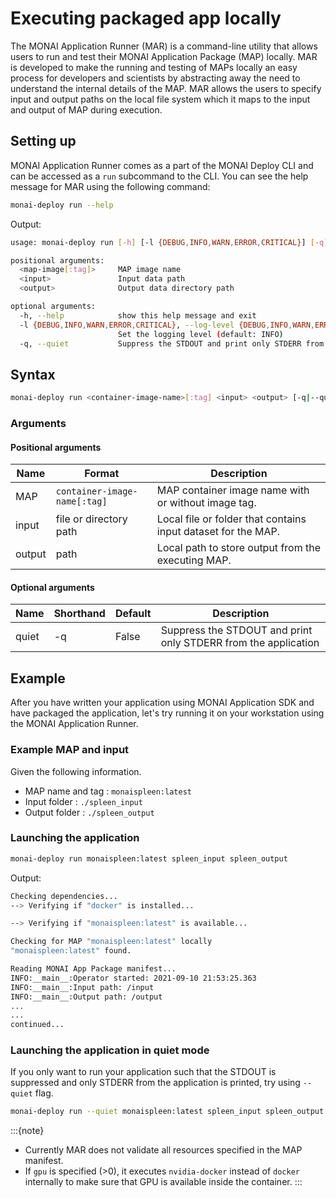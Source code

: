 # Executing packaged app locally

The MONAI Application Runner (MAR) is a command-line utility that allows users to run and test their MONAI Application Package (MAP) locally. MAR is developed to make the running and testing of MAPs locally an easy process for developers and scientists by abstracting away the need to understand the internal details of the MAP. MAR allows the users to specify input and output paths on the local file system which it maps to the input and output of MAP during execution.

## Setting up

MONAI Application Runner comes as a part of the MONAI Deploy CLI and can be accessed as a `run` subcommand to the CLI. You can see the help message for MAR using the following command:

```bash
monai-deploy run --help
```

Output:

```bash
usage: monai-deploy run [-h] [-l {DEBUG,INFO,WARN,ERROR,CRITICAL}] [-q] <map-image[:tag]> <input> <output>

positional arguments:
  <map-image[:tag]>     MAP image name
  <input>               Input data path
  <output>              Output data directory path

optional arguments:
  -h, --help            show this help message and exit
  -l {DEBUG,INFO,WARN,ERROR,CRITICAL}, --log-level {DEBUG,INFO,WARN,ERROR,CRITICAL}
                        Set the logging level (default: INFO)
  -q, --quiet           Suppress the STDOUT and print only STDERR from the application (default: False)
```

## Syntax

```bash
monai-deploy run <container-image-name>[:tag] <input> <output> [-q|--quiet]
```

### Arguments

#### Positional arguments

| Name     | Format                           | Description                                                   |
| -------- | -------------------------------- | ------------------------------------------------------------- |
| MAP      | `container-image-name[:tag]`     | MAP container image name with or without image tag.           |
| input    | file or directory path           | Local file or folder that contains input dataset for the MAP. |
| output   | path                             | Local path to store output from the executing MAP.            |

#### Optional arguments

| Name                | Shorthand  | Default    | Description                                                       |
| ------------------- | ---------- | ---------- | --------------------------------------------------------------    |
| quiet               | -q         | False      | Suppress the STDOUT and print only STDERR from the application    |

## Example

After you have written your application using MONAI Application SDK and have packaged the application, let's try running it on your workstation using the MONAI Application Runner.

### Example MAP and input

Given the following information.

* MAP name and tag : `monaispleen:latest`
* Input folder  : `./spleen_input`
* Output folder : `./spleen_output`

### Launching the application

```bash
monai-deploy run monaispleen:latest spleen_input spleen_output
```

Output:

```bash
Checking dependencies...
--> Verifying if "docker" is installed...

--> Verifying if "monaispleen:latest" is available...

Checking for MAP "monaispleen:latest" locally
"monaispleen:latest" found.

Reading MONAI App Package manifest...
INFO:__main__:Operator started: 2021-09-10 21:53:25.363
INFO:__main__:Input path: /input
INFO:__main__:Output path: /output
...
...
continued...
```

### Launching the application in quiet mode

If you only want to run your application such that the STDOUT is suppressed and only STDERR from the application is printed, try using `--quiet` flag.

```bash
monai-deploy run --quiet monaispleen:latest spleen_input spleen_output
```

:::{note}
* Currently MAR does not validate all resources specified in the MAP manifest.
* If `gpu` is specified (>0), it executes `nvidia-docker` instead of `docker` internally to make sure that GPU is available inside the container.
:::
